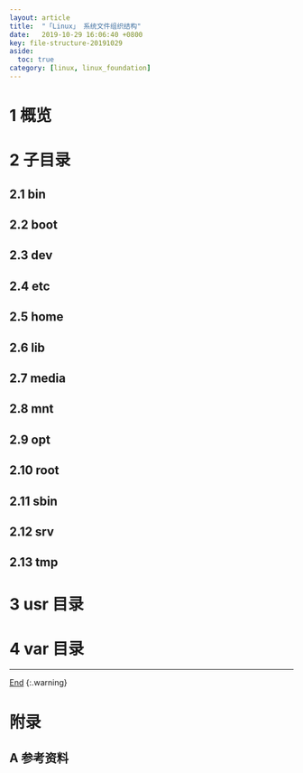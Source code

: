 ```yaml
---
layout: article
title:  "「Linux」 系统文件组织结构"
date:   2019-10-29 16:06:40 +0800
key: file-structure-20191029
aside:
  toc: true
category: [linux, linux_foundation]
---
```

<span id="head"></span>

<!--more-->

# 1 概览

# 2 子目录
## 2.1 bin
## 2.2 boot
## 2.3 dev
## 2.4 etc
## 2.5 home
## 2.6 lib
## 2.7 media
## 2.8 mnt
## 2.9 opt
## 2.10 root
## 2.11 sbin
## 2.12 srv
## 2.13 tmp

# 3 usr 目录

# 4 var 目录





-------------------  
[End](#head)
{:.warning}  


# 附录
## A 参考资料

